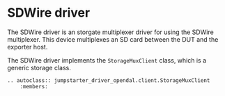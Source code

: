 # SDWire driver

The SDWire driver is an storgate multiplexer driver for using the SDWire
multiplexer. This device multiplexes an SD card between the DUT and the
exporter host.

The SDWire driver implements the `StorageMuxClient` class, which is a generic
storage class.

```{eval-rst}
.. autoclass:: jumpstarter_driver_opendal.client.StorageMuxClient
    :members:
```
